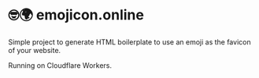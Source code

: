# 🤓🌍 emojicon.online

Simple project to generate HTML boilerplate to use an emoji as the favicon of your website.

Running on Cloudflare Workers.
